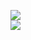 [![](https://img.shields.io/badge/Made%20With-Github%20Spray-lightgrey.svg?style=for-the-badge&logo=github)](https://github.com/Annihil/github-spray#18092)  
[![](https://i.imgur.com/2DrTn0Z.gif)](https://github.com/Annihil/github-spray)
